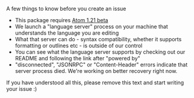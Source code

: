 A few things to know before you create an issue

* This package requires [Atom 1.21 beta](https://atom.io/beta)
* We launch a "language server" process on your machine that understands the language you are editing
* What that server can do - syntax compatibility, whether it supports formatting or outlines etc - is outside of our control
* You can see what the language server supports by checking out our README and following the link after "powered by"
* "disconnected", "JSONRPC" or "Content-Header" errors indicate that server process died. We're working on better recovery right now.

If you have understood all this, please remove this text and start writing your issue :)
